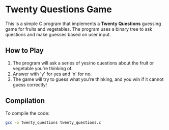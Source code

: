 # Twenty Questions Game

This is a simple C program that implements a **Twenty Questions** guessing game for fruits and vegetables. The program uses a binary tree to ask questions and make guesses based on user input.

## How to Play
1. The program will ask a series of yes/no questions about the fruit or vegetable you’re thinking of.
2. Answer with 'y' for yes and 'n' for no.
3. The game will try to guess what you’re thinking, and you win if it cannot guess correctly!

## Compilation
To compile the code:
```bash
gcc -o twenty_questions twenty_questions.c
